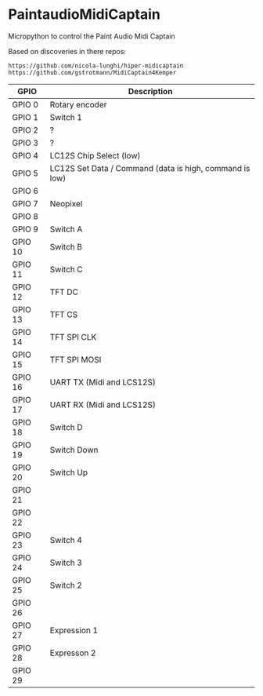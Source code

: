 # PaintaudioMidiCaptain
Micropython to control the Paint Audio Midi Captain

Based on discoveries in there repos:    

```
https://github.com/nicola-lunghi/hiper-midicaptain
https://github.com/gstrotmann/MidiCaptain4Kemper

```



| GPIO    | Description    |
|---------|----------------|
| GPIO 0  | Rotary encoder | 
| GPIO 1  | Switch 1 | 
| GPIO 2  | ? | 
| GPIO 3  | ? | 
| GPIO 4  | LC12S Chip Select (low) | 
| GPIO 5  | LC12S Set Data / Command (data is high, command is low) | 
| GPIO 6  |  | 
| GPIO 7  | Neopixel | 
| GPIO 8  |  | 
| GPIO 9  | Switch A | 
| GPIO 10  | Switch B | 
| GPIO 11  | Switch C | 
| GPIO 12  | TFT DC | 
| GPIO 13  | TFT CS | 
| GPIO 14  | TFT SPI CLK | 
| GPIO 15  | TFT SPI MOSI | 
| GPIO 16  | UART TX  (Midi and LCS12S)| 
| GPIO 17  | UART RX  (Midi and LCS12S)| 
| GPIO 18  | Switch D | 
| GPIO 19  | Switch Down | 
| GPIO 20  | Switch Up | 
| GPIO 21  |  | 
| GPIO 22 |  | 
| GPIO 23 | Switch 4 | 
| GPIO 24 | Switch 3 | 
| GPIO 25 | Switch 2 | 
| GPIO 26 |  | 
| GPIO 27 | Expression 1 | 
| GPIO 28 | Expresson 2 | 
| GPIO 29 |  | 
